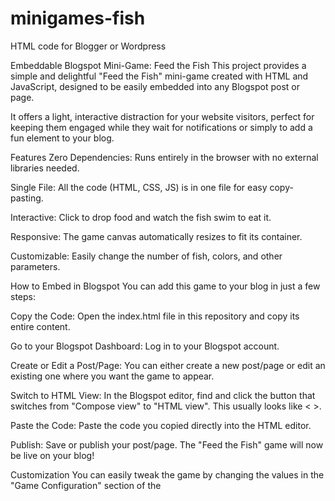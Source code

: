 # minigames-fish
HTML code for Blogger or Wordpress

Embeddable Blogspot Mini-Game: Feed the Fish
This project provides a simple and delightful "Feed the Fish" mini-game created with HTML and JavaScript, designed to be easily embedded into any Blogspot post or page.

It offers a light, interactive distraction for your website visitors, perfect for keeping them engaged while they wait for notifications or simply to add a fun element to your blog.

Features
Zero Dependencies: Runs entirely in the browser with no external libraries needed.

Single File: All the code (HTML, CSS, JS) is in one file for easy copy-pasting.

Interactive: Click to drop food and watch the fish swim to eat it.

Responsive: The game canvas automatically resizes to fit its container.

Customizable: Easily change the number of fish, colors, and other parameters.

How to Embed in Blogspot
You can add this game to your blog in just a few steps:

Copy the Code: Open the index.html file in this repository and copy its entire content.

Go to your Blogspot Dashboard: Log in to your Blogspot account.

Create or Edit a Post/Page: You can either create a new post/page or edit an existing one where you want the game to appear.

Switch to HTML View: In the Blogspot editor, find and click the button that switches from "Compose view" to "HTML view". This usually looks like < >.

Paste the Code: Paste the code you copied directly into the HTML editor.

Publish: Save or publish your post/page. The "Feed the Fish" game will now be live on your blog!

Customization
You can easily tweak the game by changing the values in the "Game Configuration" section of the <script> tag in the HTML file.

// --- Game Configuration ---
const FISH_COUNT = 7; // How many fish in the tank
const FOOD_DURATION = 500; // How long food lasts (in frames)
const FISH_SIZE = 15; // Base size of the fish

FISH_COUNT: Change this number to have more or fewer fish in your tank.

FOOD_DURATION: Increase or decrease this to change how long food pellets stay on screen before disappearing.

FISH_SIZE: Adjust the base size of the fish.

Check out our other projects and products at our shop: Atunt Shop - https://atunt.com/shop/

License
This project is open-source and available under the MIT License.
